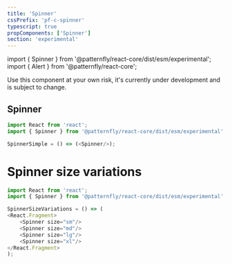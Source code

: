```yaml
---
title: 'Spinner'
cssPrefix: 'pf-c-spinner'
typescript: true
propComponents: ['Spinner']
section: 'experimental'
---
```


import { Spinner } from '@patternfly/react-core/dist/esm/experimental';
import { Alert } from '@patternfly/react-core';

<Alert variant="warning" title="Warning">
  Use this component at your own risk, it's currently under development and is subject
  to change.
</Alert>

## Spinner

```js
import React from 'react';
import { Spinner } from '@patternfly/react-core/dist/esm/experimental';

SpinnerSimple = () => (<Spinner/>);
```

# Spinner size variations

```js
import React from 'react';
import { Spinner } from '@patternfly/react-core/dist/esm/experimental';

SpinnerSizeVariations = () => (
<React.Fragment>
    <Spinner size="sm"/>
    <Spinner size="md"/>
    <Spinner size="lg"/>
    <Spinner size="xl"/>
</React.Fragment>
);
```
